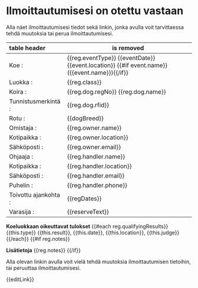 [subject]: # (Ilmoittautumisen vahvistus: {{reg.eventType}} {{eventDate}} {{event.location}})

# Ilmoittautumisesi on otettu vastaan

Alla näet ilmoittautumisesi tiedot sekä linkin, jonka avulla voit tarvittaessa tehdä muutoksia tai perua ilmoittautumisesi.

table header | is removed
:-- | ----
Koe                :| {{reg.eventType}} {{eventDate}} {{event.location}} {{#if event.name}}({{event.name}}){{/if}}
Luokka             :| {{reg.class}}
Koira              :| {{reg.dog.regNo}} {{reg.dog.name}}
Tunnistusmerkintä  :| {{reg.dog.rfid}}
Rotu               :| {{dogBreed}}
Omistaja           :| {{reg.owner.name}}
Kotipaikka         :| {{reg.owner.location}}
Sähköposti         :| {{reg.owner.email}}
Ohjaaja            :| {{reg.handler.name}}
Kotipaikka         :| {{reg.handler.location}}
Sähköposti         :| {{reg.handler.email}}
Puhelin            :| {{reg.handler.phone}}
Toivottu ajankohta :| {{regDates}}
Varasija           :| {{reserveText}}

**Koeluokkaan oikeuttavat tulokset**
{{#each reg.qualifyingResults}}
{{this.type}} {{this.result}}, {{this.date}}, {{this.location}}, {{this.judge}}
{{/each}}
{{#if reg.notes}}

**Lisätietoja**
{{reg.notes}}
{{/if}}

Alla olevan linkin avulla voit vielä tehdä muutoksia ilmoittautumisen tietoihin, tai peruuttaa ilmoittautumisesi.

{{editLink}}
